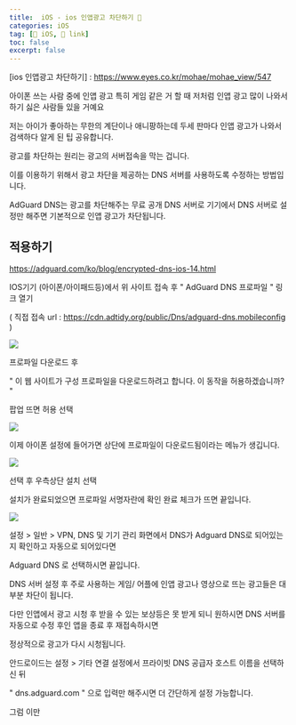 ```yaml
---
title:  iOS - ios 인앱광고 차단하기 🔗
categories: iOS
tag: [🍏 iOS, 🔗 link]
toc: false
excerpt: false
---
```


[ios 인앱광고 차단하기] : <https://www.eyes.co.kr/mohae/mohae_view/547>



아이폰 쓰는 사람 중에 인앱 광고 특히 게임 같은 거 할 때 저처럼 인앱 광고 많이 나와서 하기 싫은 사람들 있을 거예요

저는 아이가 좋아하는 무한의 계단이나 애니팡하는데 두세 판마다 인앱 광고가 나와서 검색하다 알게 된 팁 공유합니다.

광고를 차단하는 원리는 광고의 서버접속을 막는 겁니다.

이를 이용하기 위해서 광고 차단을 제공하는 DNS 서버를 사용하도록 수정하는 방법입니다.

AdGuard DNS는 광고를 차단해주는 무료 공개 DNS 서버로 기기에서 DNS 서버로 설정만 해주면 기본적으로 인앱 광고가 차단됩니다.



## 적용하기

https://adguard.com/ko/blog/encrypted-dns-ios-14.html

IOS기기 (아이폰/아이패드등)에서 위 사이트 접속 후 " AdGuard DNS 프로파일 " 링크 열기

( 직접 접속 url : https://cdn.adtidy.org/public/Dns/adguard-dns.mobileconfig )

![](https://wimg.eyes.co.kr//resource/mohae/2022/12/c913e74ad512f5711dfa2183bb47f539.png)





프로파일 다운로드 후

" 이 웹 사이트가 구성 프로파일을 다운로드하려고 합니다. 이 동작을 허용하겠습니까? "

팝업 뜨면 허용 선택

![](https://wimg.eyes.co.kr//resource/mohae/2022/12/4ef8953c66e0e16cc5124d6e2ede5380.png)


이제 아이폰 설정에 들어가면 상단에 프로파일이 다운로드됨이라는 메뉴가 생깁니다.

![](https://wimg.eyes.co.kr//resource/mohae/2022/12/2a29e4ec7709ece4072b078fce0fe990.png)

선택 후 우측상단 설치 선택

설치가 완료되었으면 프로파일 서명자란에 확인 완료 체크가 뜨면 끝입니다.

![](https://wimg.eyes.co.kr//resource/mohae/2022/12/2359b2c90a245e6b7f6d094836b0e2e3.png)

설정 > 일반 > VPN, DNS 및 기기 관리 화면에서 DNS가 Adguard DNS로 되어있는지 확인하고 자동으로 되어있다면

Adguard DNS 로 선택하시면 끝입니다.

DNS 서버 설정 후 주로 사용하는 게임/ 어플에 인앱 광고나 영상으로 뜨는 광고들은 대부분 차단이 됩니다.

다만 인앱에서 광고 시청 후 받을 수 있는 보상등은 못 받게 되니 원하시면 DNS 서버를 자동으로 수정 후인 앱을 종료 후 재접속하시면

정상적으로 광고가 다시 시청됩니다.

안드로이드는 설정 > 기타 연결 설정에서 프라이빗 DNS 공급자 호스트 이름을 선택하신 뒤 

" dns.adguard.com " 으로 입력만 해주시면 더 간단하게 설정 가능합니다.

그럼 이만
